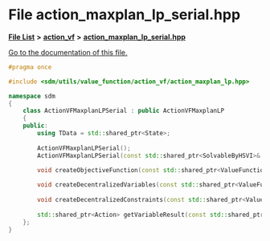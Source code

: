 
# File action\_maxplan\_lp\_serial.hpp

[**File List**](files.md) **>** [**action\_vf**](dir_d1aeb2fe2f9787dc1bfb67b37cd039f2.md) **>** [**action\_maxplan\_lp\_serial.hpp**](action__maxplan__lp__serial_8hpp.md)

[Go to the documentation of this file.](action__maxplan__lp__serial_8hpp.md) 


````cpp
#pragma once

#include <sdm/utils/value_function/action_vf/action_maxplan_lp.hpp>

namespace sdm
{
    class ActionVFMaxplanLPSerial : public ActionVFMaxplanLP
    {
    public:
        using TData = std::shared_ptr<State>;
        
        ActionVFMaxplanLPSerial();
        ActionVFMaxplanLPSerial(const std::shared_ptr<SolvableByHSVI>& world);
        
        void createObjectiveFunction(const std::shared_ptr<ValueFunction>&vf, const std::shared_ptr<State> &occupancy_state, IloNumVarArray &var, IloObjective &obj, number t);

        void createDecentralizedVariables(const std::shared_ptr<ValueFunction> &vf, const std::shared_ptr<State> &state, IloEnv &env, IloNumVarArray &var, number &index, number t);
        
        void createDecentralizedConstraints(const std::shared_ptr<ValueFunction> &vf, const std::shared_ptr<State> &state, IloEnv &env, IloRangeArray &con, IloNumVarArray &var, number &index, number t);
    
        std::shared_ptr<Action> getVariableResult(const std::shared_ptr<ValueFunction> &vf, const std::shared_ptr<State> &state, const IloCplex &cplex, const IloNumVarArray &var, number t);
    };
}
````

